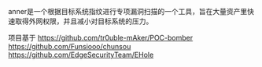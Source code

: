 anner是一个根据目标系统指纹进行专项漏洞扫描的一个工具，旨在大量资产里快速取得外网权限，并且减小对目标系统的压力。





项目基于
https://github.com/tr0uble-mAker/POC-bomber
https://github.com/Funsiooo/chunsou
https://github.com/EdgeSecurityTeam/EHole
